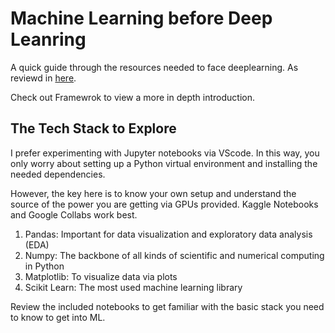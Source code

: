 # Machine Learning before Deep Leanring

A quick guide through the resources needed to face deeplearning. As reviewd in [here](https://zerotomastery.io/courses/machine-learning-and-data-science-bootcamp/).

Check out Framewrok to view a more in depth introduction.

## The Tech Stack to Explore

I prefer experimenting with Jupyter notebooks via VScode. In this way, you only worry about setting up a Python virtual environment and installing the needed dependencies. 

However, the key here is to know your own setup and understand the source of the power you are getting via GPUs provided. Kaggle Notebooks and Google Collabs work best. 

1. Pandas: Important for data visualization and exploratory data analysis (EDA)
2. Numpy: The backbone of all kinds of scientific and numerical computing in Python
3. Matplotlib: To visualize data via plots 
4. Scikit Learn: The most used machine learning library

Review the included notebooks to get familiar with the basic stack you need to know to get into ML. 